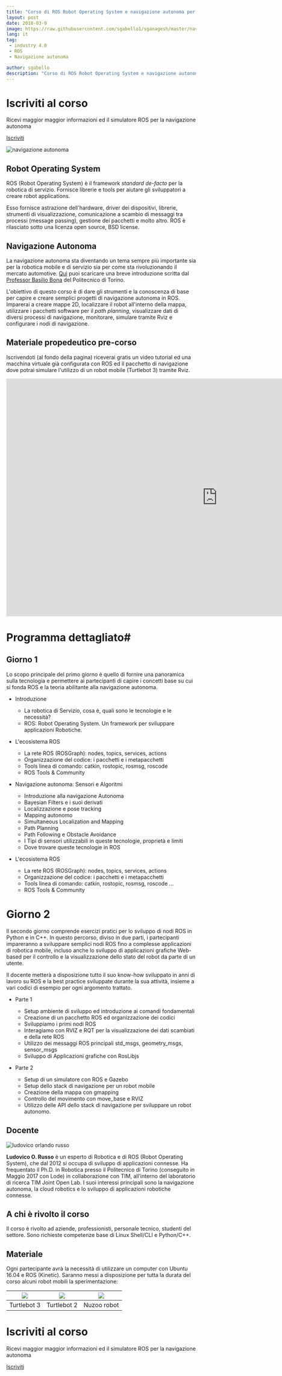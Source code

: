 ```yaml
---
title: "Corso di ROS Robot Operating System e navigazione autonoma per aziende"
layout: post
date: 2018-03-9
image: https://raw.githubusercontent.com/sgabello1/sganagesh/master/nav-auto-ros.jpg
lang: it
tag:
 - industry 4.0
 - ROS
 - Navigazione autonoma

author: sgabello
description: "Corso di ROS Robot Operating System e navigazione autonoma per aziende"
---
```

<div class="left-element mailchimp"> <h1> Iscriviti al corso </h1> <p> Ricevi maggior maggior informazioni ed il simulatore ROS per la navigazione autonoma </p> <a href="http://bit.ly/2IkaHZv" role="button" class="btn" target="blank"> Iscriviti </a>
</div>


![navigazione autonoma](https://raw.githubusercontent.com/sgabello1/sganagesh/master/nav-auto-ros.jpg)

## Robot Operating System ##

ROS (Robot Operating System) è il framework *standard de-facto* per la robotica di servizio. Fornisce librerie e tools per aiutare gli sviluppatori a creare robot applications.

Esso fornisce astrazione dell'hardware, driver dei dispositivi, librerie, strumenti di visualizzazione, comunicazione a scambio di messaggi tra processi (message passing), gestione dei pacchetti e molto altro. ROS è rilasciato sotto una licenza open source, BSD license.


## Navigazione Autonoma ##

La navigazione autonoma sta diventando un tema sempre più importante sia per la robotica mobile e di servizio sia per come sta rivoluzionando il mercato automotive. [Qui](http://bit.ly/2FBUksW) puoi scaricare una breve introduzione scritta dal [Professor Basilio Bona](http://www.ladispe.polito.it/robotica/Curriculum/bben.htm) del Politecnico di Torino.

L'obiettivo di questo corso è di dare gli strumenti e la conoscenza di base per capire e creare semplici progetti di navigazione autonoma in ROS. Imparerai a creare mappe 2D, localizzare il robot all'interno della mappa, utilizzare i pacchetti software per il *path planning*, visualizzare dati di diversi processi di navigazione, monitorare, simulare tramite Rviz e configurare i nodi di navigazione.

## Materiale propedeutico pre-corso ##

Iscrivendoti (al fondo della pagina) riceverai gratis un video tutorial ed una macchina virtuale già configurata con ROS ed il pacchetto di navigazione dove potrai simulare l'utilizzo di un robot mobile (Turtlebot 3) tramite Rviz.

<iframe width="1120" height="630" src="https://www.youtube.com/embed/dQrrTUCkyWk" frameborder="0" allow="autoplay; encrypted-media" allowfullscreen></iframe>

# Programma dettagliato#

## Giorno 1 ##

Lo scopo principale del primo giorno è quello di fornire una panoramica sulla tecnologia e permettere ai partecipanti di capire i concetti base su cui si fonda ROS e la teoria abilitante alla navigazione autonoma.

* Introduzione
  - La robotica di Servizio, cosa è, quali sono le tecnologie e le necessità?
  - ROS: Robot Operating System. Un framework per sviluppare applicazioni Robotiche.

* L'ecosistema ROS
  - La rete ROS (ROSGraph): nodes, topics, services, actions
  - Organizzazione del codice: i pacchetti e i metapacchetti
  - Tools linea di comando: catkin, rostopic, rosmsg, roscode
  - ROS Tools & Community

* Navigazione autonoma: Sensori e Algoritmi
  - Introduzione alla navigazione Autonoma
  - Bayesian Filters e i suoi derivati
  - Localizzazione e pose tracking
  - Mapping autonomo
  - Simultaneous Localization and Mapping
  - Path Planning
  - Path Following e Obstacle Avoidance
  - I Tipi di sensori utilizzabili in queste tecnologie, proprietà e limiti
  - Dove trovare queste tecnologie in ROS

* L'ecosistema ROS
  - La rete ROS (ROSGraph): nodes, topics, services, actions
  - Organizzazione del codice: i pacchetti e i metapacchetti
  - Tools linea di comando: catkin, rostopic, rosmsg, roscode ...
  - ROS Tools & Community

# Giorno 2 #

Il secondo giorno comprende esercizi pratici per lo sviluppo di nodi ROS in Python e in C++. In questo percorso, diviso in due parti, i partecipanti impareranno a sviluppare semplici nodi ROS fino a complesse applicazioni di robotica mobile, incluso anche lo sviluppo di applicazioni grafiche Web-based per il controllo e la visualizzazione dello stato del robot da parte di un utente.

Il docente metterà a disposizione tutto il suo know-how sviluppato in anni di lavoro su ROS e la best practice sviluppate durante la sua attività, insieme a vari codici di esempio per ogni argomento trattato.

* Parte 1
  - Setup ambiente di sviluppo ed introduzione ai comandi fondamentali
  - Creazione di un pacchetto ROS ed organizzazione dei codici
  - Sviluppiamo i primi nodi ROS
  - Interagiamo con RVIZ e RQT per la visualizzazione dei dati scambiati e della rete ROS
  - Utilizzo dei messaggi ROS principali std_msgs, geometry_msgs, sensor_msgs
  - Sviluppo di Applicazioni grafiche con RosLibjs

* Parte 2
  - Setup di un simulatore con ROS e Gazebo
  - Setup dello stack di navigazione per un robot mobile
  - Creazione della mappa con gmapping
  - Controllo del movimento con move_base e RVIZ
  - Utilizzo delle API dello stack di navigazione per sviluppare un robot autonomo.

## Docente ##

![ludovico orlando russo](https://avatars3.githubusercontent.com/u/8146506?s=400&v=4)

**Ludovico O. Russo** è un esperto di Robotica e di ROS (Robot Operating System), che dal 2012 si occupa di sviluppo di applicazioni connesse. Ha frequentato il Ph.D. in Robotica presso il Politecnico di Torino (conseguito in Maggio 2017 con Lode) in collaborazione con TIM, all’interno del laboratorio di ricerca TIM Joint Open Lab. I suoi interessi principali sono la navigazione autonoma, la cloud robotics e lo sviluppo di applicazioni robotiche connesse.

## A chi è rivolto il corso ##

Il corso è rivolto ad aziende, professionisti, personale tecnico, studenti del settore.
Sono richieste competenze base di Linux Shell/CLI e Python/C++.


## Materiale ##

Ogni partecipante avrà la necessità di utilizzare un computer con Ubuntu 16.04 e ROS (Kinetic). Saranno messi a disposizione per tutta la durata del corso alcuni robot mobili la sperimentazione:

|![](http://www.robotsepeti.com/turtlebot-3-burger-4521-38-B.png)|![](https://www.robot-advance.com/EN/ori-turtlebot-2-complete-assembly-1189.png)|![](http://www.nuzoo.it/images/slideshow_raro/RaRo_Sourveillance_Robot--15.jpg)|
|:------------:|:------------:|:------------:|
| Turtlebot 3 | Turtlebot 2 | Nuzoo robot |


<div class="left-element mailchimp"> <h1> Iscriviti al corso </h1> <p> Ricevi maggior maggior informazioni ed il simulatore ROS per la navigazione autonoma </p> <a href="http://bit.ly/2IkaHZv" role="button" class="btn" target="blank"> Iscriviti </a>
</div>
